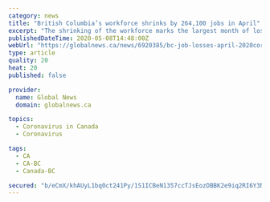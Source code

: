 ```yaml
---
category: news
title: "British Columbia’s workforce shrinks by 264,100 jobs in April"
excerpt: "The shrinking of the workforce marks the largest month of losses since Statistics Canada started providing public labour numbers. 4:26 Finance minister announces online applications for B.C. emergency funds now open Finance minister announces online applications for B."
publishedDateTime: 2020-05-08T14:48:00Z
webUrl: "https://globalnews.ca/news/6920385/bc-job-losses-april-2020coronavirus-pandemic/"
type: article
quality: 20
heat: 20
published: false

provider:
  name: Global News
  domain: globalnews.ca

topics:
  - Coronavirus in Canada
  - Coronavirus

tags:
  - CA
  - CA-BC
  - Canada-BC

secured: "b/eCmX/khAUyL1bq0ct241Py/1S1ICBeN1357ccTJsEozDBBK2e9iq2RI6Y3NkS/p/q5eW25TZ5OmKJia7qdHbMh1oMf/drmE8En9VFYDotWDzTX3in68M7+/jYzlC6Ci8lOTiMci240vOMKwr1AEd2ic1YVDkZrLcMtb7BkJC0NMfEZVO990mGoInS1kbP0zaB6HpHVVQujNecRk2ciNCiFjjP8/Sb4Lzk1Syvuyor1ex5sJLl+Qmclo0SAWbMwWHwvRBuCn5hGyvwEgiKKcUzVZDPjwUoie6SkzF5yo8NIDa2cY1AitjoLTDSKNxh0Cv9bqlI9Zvc2vj2uD5rxxPA8+C+7Fe/g6xxlVS2wt24pao6Zp8AvIUr002/QLXwPPcyNliYVim8opExWnvFer52NwZE9OZ3CX/3pj4RfT0vwndFinvv3qdhVKghbSQYDz+pKszPTCwgrB5zt52uYlSkQxQ9bXqmoEVZcIqgyyYk=;PC/KtG6BfpwxJIaslOgRZA=="
---
```


